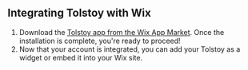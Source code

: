 ## Integrating Tolstoy with Wix

1. Download the [Tolstoy app from the Wix App Market](https://www.wix.com/app-market/tolstoy-interactive-video). Once the installation is complete, you're ready to proceed!
2. Now that your account is integrated, you can add your Tolstoy as a widget or embed it into your Wix site.
